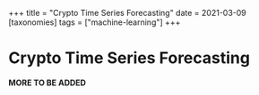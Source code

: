 +++
title = "Crypto Time Series Forecasting"
date = 2021-03-09
[taxonomies]
tags = ["machine-learning"]
+++

# Crypto Time Series Forecasting

**MORE TO BE ADDED**